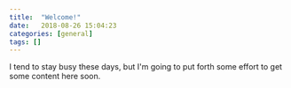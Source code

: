```yaml
---
title:  "Welcome!"
date:   2018-08-26 15:04:23
categories: [general]
tags: []
---
```

I tend to stay busy these days, but I'm going to put forth some effort to get some content here soon.
